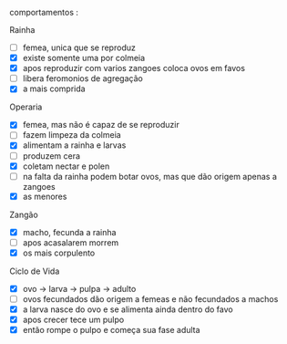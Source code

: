 comportamentos :

Rainha

* [ ]  femea, unica que se reproduz
* [X]  existe somente uma por colmeia
* [X]  apos reproduzir com varios zangoes coloca ovos em favos
* [ ]  libera feromonios de agregação
* [X]  a mais comprida

Operaria

* [X]  femea, mas não é capaz de se reproduzir
* [ ]  fazem limpeza da colmeia
* [X]  alimentam a rainha e larvas
* [ ]  produzem cera
* [X]  coletam nectar e polen
* [ ]  na falta da rainha podem botar ovos, mas que dão origem apenas a zangoes
* [X]  as menores

Zangão

* [X]  macho, fecunda a rainha
* [ ]  apos acasalarem morrem
* [X]  os mais corpulento

Ciclo de Vida

* [X]  ovo -> larva -> pulpa -> adulto
* [ ]  ovos fecundados dão origem a femeas e não fecundados a machos
* [X]  a larva nasce do ovo e se alimenta ainda dentro do favo
* [X]  apos crecer tece um pulpo
* [X]  então rompe o pulpo e começa sua fase adulta
